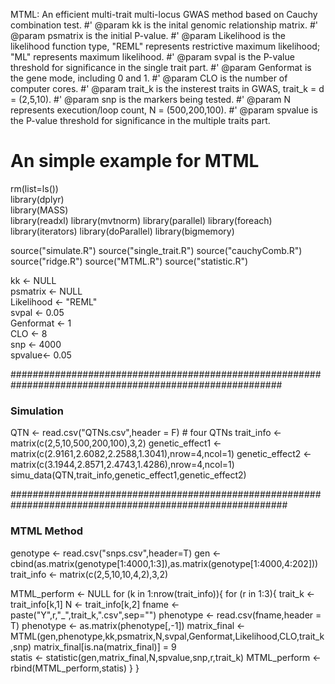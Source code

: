 MTML: An efficient multi-trait multi-locus GWAS method based on Cauchy combination test.
#' @param kk is the inital genomic relationship matrix.
#' @param psmatrix is the initial P-value.
#' @param Likelihood is the likelihood function type, "REML" represents restrictive maximum likelihood; "ML" represents maximum likelihood.
#' @param svpal is the P-value threshold for significance in the single trait part.
#' @param Genformat is the gene mode, including 0 and 1.
#' @param CLO is the number of computer cores.
#' @param trait_k is the insterest traits in GWAS, trait_k = d = (2,5,10).
#' @param snp is the markers being tested.
#' @param N represents execution/loop count, N = (500,200,100).
#' @param spvalue is the P-value threshold for significance in the multiple traits part.

# An simple example for MTML

rm(list=ls())     
library(dplyr)         
library(MASS)         
library(readxl)
library(mvtnorm)
library(parallel)
library(foreach)
library(iterators)
library(doParallel)
library(bigmemory)

source("simulate.R")
source("single_trait.R")
source("cauchyComb.R")
source("ridge.R")
source("MTML.R")
source("statistic.R")

kk <- NULL                 
psmatrix <- NULL           
Likelihood <- "REML"       
svpal <- 0.05              
Genformat <- 1             
CLO <- 8                   
snp <- 4000   
spvalue<- 0.05                  

#########################################################################################################
### Simulation

QTN <- read.csv("QTNs.csv",header = F)  # four QTNs
trait_info <- matrix(c(2,5,10,500,200,100),3,2) 
genetic_effect1 <- matrix(c(2.9161,2.6082,2.2588,1.3041),nrow=4,ncol=1) 
genetic_effect2 <- matrix(c(3.1944,2.8571,2.4743,1.4286),nrow=4,ncol=1)
simu_data(QTN,trait_info,genetic_effect1,genetic_effect2)


##########################################################################################################
### MTML Method
         
 
genotype <- read.csv("snps.csv",header=T)
gen <- cbind(as.matrix(genotype[1:4000,1:3]),as.matrix(genotype[1:4000,4:202]))
trait_info <- matrix(c(2,5,10,10,4,2),3,2)

MTML_perform <- NULL
for (k in 1:nrow(trait_info)){
  for (r in 1:3){
    trait_k <- trait_info[k,1]
    N <- trait_info[k,2]
    fname <- paste("Y",r,"_",trait_k,".csv",sep="")
    phenotype <- read.csv(fname,header = T)
    phenotype <- as.matrix(phenotype[,-1])
    matrix_final <- MTML(gen,phenotype,kk,psmatrix,N,svpal,Genformat,Likelihood,CLO,trait_k,snp)
    matrix_final[is.na(matrix_final)] = 9        
    statis <- statistic(gen,matrix_final,N,spvalue,snp,r,trait_k)
	MTML_perform <- rbind(MTML_perform,statis)
  }
}
